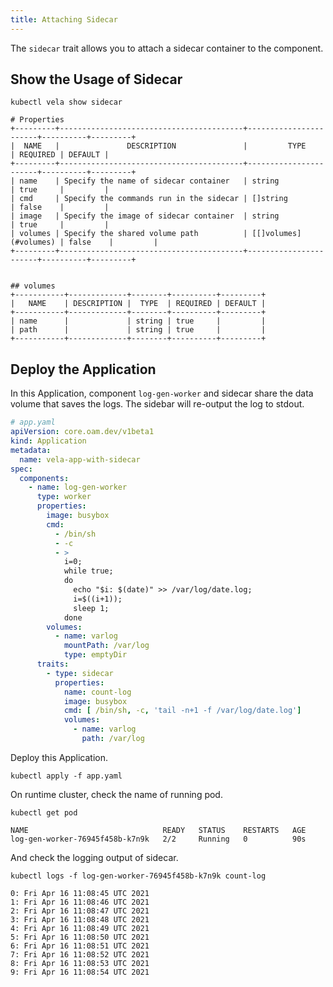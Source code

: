 ```yaml
---
title: Attaching Sidecar
---
```


The `sidecar` trait allows you to attach a sidecar container to the component.

## Show the Usage of Sidecar

```shell
kubectl vela show sidecar
```
```console
# Properties
+---------+-----------------------------------------+-----------------------+----------+---------+
|  NAME   |               DESCRIPTION               |         TYPE          | REQUIRED | DEFAULT |
+---------+-----------------------------------------+-----------------------+----------+---------+
| name    | Specify the name of sidecar container   | string                | true     |         |
| cmd     | Specify the commands run in the sidecar | []string              | false    |         |
| image   | Specify the image of sidecar container  | string                | true     |         |
| volumes | Specify the shared volume path          | [[]volumes](#volumes) | false    |         |
+---------+-----------------------------------------+-----------------------+----------+---------+


## volumes
+-----------+-------------+--------+----------+---------+
|   NAME    | DESCRIPTION |  TYPE  | REQUIRED | DEFAULT |
+-----------+-------------+--------+----------+---------+
| name      |             | string | true     |         |
| path      |             | string | true     |         |
+-----------+-------------+--------+----------+---------+
```

## Deploy the Application

In this Application, component `log-gen-worker` and sidecar share the data volume that saves the logs.
The sidebar will re-output the log to stdout.

```yaml
# app.yaml
apiVersion: core.oam.dev/v1beta1
kind: Application
metadata:
  name: vela-app-with-sidecar
spec:
  components:
    - name: log-gen-worker
      type: worker
      properties:
        image: busybox
        cmd:
          - /bin/sh
          - -c
          - >
            i=0;
            while true;
            do
              echo "$i: $(date)" >> /var/log/date.log;
              i=$((i+1));
              sleep 1;
            done
        volumes:
          - name: varlog
            mountPath: /var/log
            type: emptyDir
      traits:
        - type: sidecar
          properties:
            name: count-log
            image: busybox
            cmd: [ /bin/sh, -c, 'tail -n+1 -f /var/log/date.log']
            volumes:
              - name: varlog
                path: /var/log
```

Deploy this Application.

```shell
kubectl apply -f app.yaml
```

On runtime cluster, check the name of running pod.

```shell
kubectl get pod
```
```console
NAME                              READY   STATUS    RESTARTS   AGE
log-gen-worker-76945f458b-k7n9k   2/2     Running   0          90s
```

And check the logging output of sidecar. 

```shell
kubectl logs -f log-gen-worker-76945f458b-k7n9k count-log
```
```console
0: Fri Apr 16 11:08:45 UTC 2021
1: Fri Apr 16 11:08:46 UTC 2021
2: Fri Apr 16 11:08:47 UTC 2021
3: Fri Apr 16 11:08:48 UTC 2021
4: Fri Apr 16 11:08:49 UTC 2021
5: Fri Apr 16 11:08:50 UTC 2021
6: Fri Apr 16 11:08:51 UTC 2021
7: Fri Apr 16 11:08:52 UTC 2021
8: Fri Apr 16 11:08:53 UTC 2021
9: Fri Apr 16 11:08:54 UTC 2021 
```
